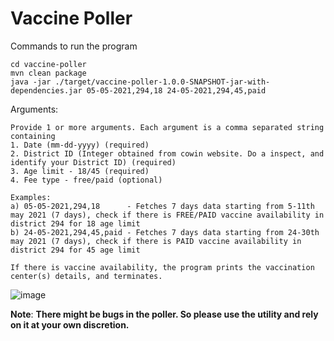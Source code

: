 # Vaccine Poller

Commands to run the program
```
cd vaccine-poller
mvn clean package
java -jar ./target/vaccine-poller-1.0.0-SNAPSHOT-jar-with-dependencies.jar 05-05-2021,294,18 24-05-2021,294,45,paid
```

Arguments:
```
Provide 1 or more arguments. Each argument is a comma separated string containing
1. Date (mm-dd-yyyy) (required)
2. District ID (Integer obtained from cowin website. Do a inspect, and identify your District ID) (required)
3. Age limit - 18/45 (required)
4. Fee type - free/paid (optional)

Examples:
a) 05-05-2021,294,18      - Fetches 7 days data starting from 5-11th may 2021 (7 days), check if there is FREE/PAID vaccine availability in district 294 for 18 age limit
b) 24-05-2021,294,45,paid - Fetches 7 days data starting from 24-30th may 2021 (7 days), check if there is PAID vaccine availability in district 294 for 45 age limit

If there is vaccine availability, the program prints the vaccination center(s) details, and terminates.
```

![image](https://user-images.githubusercontent.com/64588033/116989654-a4fae780-acef-11eb-9437-f11991c80360.png)

**Note**: **There might be bugs in the poller. So please use the utility and rely on it at your own discretion.**
